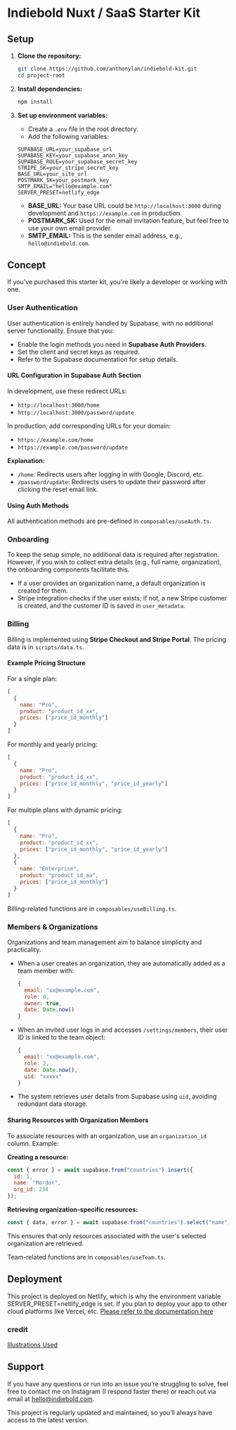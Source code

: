 # Indiebold Nuxt / SaaS Starter Kit

## Setup

1. **Clone the repository:**
   ```bash
   git clone https://github.com/anthonylan/indiebold-kit.git
   cd project-root 
   ```

2. **Install dependencies:**
   ```bash
   npm install
   ```

3. **Set up environment variables:**
   - Create a `.env` file in the root directory.
   - Add the following variables:

   ```
   SUPABASE_URL=your_supabase_url
   SUPABASE_KEY=your_supabase_anon_key
   SUPABASE_ROLE=your_supabase_secret_key
   STRIPE_SK=your_stripe_secret_key
   BASE_URL=your_site_url
   POSTMARK_SK=your_postmark_key
   SMTP_EMAIL="hello@example.com"
   SERVER_PRESET=netlify_edge
   ```

   - **BASE_URL:** Your base URL could be `http://localhost:3000` during development and `https://example.com` in production.
   - **POSTMARK_SK:** Used for the email invitation feature, but feel free to use your own email provider.
   - **SMTP_EMAIL:** This is the sender email address, e.g., `hello@indiebold.com`.

## Concept

If you've purchased this starter kit, you're likely a developer or working with one.

### User Authentication

User authentication is entirely handled by Supabase, with no additional server functionality. Ensure that you:
- Enable the login methods you need in **Supabase Auth Providers**.
- Set the client and secret keys as required.
- Refer to the Supabase documentation for setup details.

#### URL Configuration in Supabase Auth Section

In development, use these redirect URLs:
- `http://localhost:3000/home`
- `http://localhost:3000/password/update`

In production, add corresponding URLs for your domain:
- `https://example.com/home`
- `https://example.com/password/update`

**Explanation:**
- `/home`: Redirects users after logging in with Google, Discord, etc.
- `/password/update`: Redirects users to update their password after clicking the reset email link.

#### Using Auth Methods

All authentication methods are pre-defined in `composables/useAuth.ts`.

### Onboarding

To keep the setup simple, no additional data is required after registration. However, if you wish to collect extra details (e.g., full name, organization), the onboarding components facilitate this.

- If a user provides an organization name, a default organization is created for them.
- Stripe integration checks if the user exists; if not, a new Stripe customer is created, and the customer ID is saved in `user_metadata`.

### Billing

Billing is implemented using **Stripe Checkout and Stripe Portal**. The pricing data is in `scripts/data.ts`.

#### Example Pricing Structure

For a single plan:
```js
[
  {
    name: "Pro",
    product: "product_id_xx",
    prices: ["price_id_monthly"]
  }
]
```

For monthly and yearly pricing:
```js
[
  {
    name: "Pro",
    product: "product_id_xx",
    prices: ["price_id_monthly", "price_id_yearly"]
  }
]
```

For multiple plans with dynamic pricing:
```js
[
  {
    name: "Pro",
    product: "product_id_xx",
    prices: ["price_id_monthly", "price_id_yearly"]
  },
  {
    name: "Enterprise",
    product: "product_id_aa",
    prices: ["price_id_monthly"]
  }
]
```

Billing-related functions are in `composables/useBilling.ts`.

### Members & Organizations

Organizations and team management aim to balance simplicity and practicality.

- When a user creates an organization, they are automatically added as a team member with:
  ```js
  {
    email: "xx@example.com",
    role: 0,
    owner: true,
    date: Date.now()
  }
  ```
- When an invited user logs in and accesses `/settings/members`, their user ID is linked to the team object:
  ```js
  {
    email: "xx@example.com",
    role: 2,
    date: Date.now(),
    uid: "xxxxx"
  }
  ```
- The system retrieves user details from Supabase using `uid`, avoiding redundant data storage.

#### Sharing Resources with Organization Members

To associate resources with an organization, use an `organization_id` column. Example:

**Creating a resource:**
```js
const { error } = await supabase.from("countries").insert({
  id: 1,
  name: "Mordor",
  org_id: 234
});
```

**Retrieving organization-specific resources:**
```js
const { data, error } = await supabase.from("countries").select("name").eq("org_id", 234);
```

This ensures that only resources associated with the user's selected organization are retrieved.

Team-related functions are in `composables/useTeam.ts`.


## Deployment
This project is deployed on Netlify, which is why the environment variable SERVER_PRESET=netlify_edge is set. If you plan to deploy your app to other cloud platforms like Vercel, etc. [Please refer to the documentation here](https://nuxt.com/deploy)



### credit
[Illustrations Used](https://www.figma.com/design/Js6iAQUDFmPE0e4bwoDVkV/510-Abstract-Illustrations-%E2%80%93-New-York-vector-illustrations-set-%28svg-png%29-%28Community%29?node-id=1140-5&p=f&t=uEvVVikHrl2aMTnA-0)




## Support
If you have any questions or run into an issue you’re struggling to solve, feel free to contact me on Instagram (I respond faster there) or reach out via email at hello@indiebold.com.

This project is regularly updated and maintained, so you’ll always have access to the latest version.
